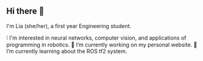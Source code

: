 ## Hi there 👋
I'm Lia (she/her), a first year Engineering student. 

 ❕ I'm interested in neural networks, computer vision, and applications of programming in robotics.
🔭 I’m currently working on my personal website.
🌱 I’m currently learning about the ROS tf2 system.

<!--
**Lia-MC/Lia-MC** is a ✨ _special_ ✨ repository because its `README.md` (this file) appears on your GitHub profile.

Here are some ideas to get you started:

- 🔭 I’m currently working on ...
- 🌱 I’m currently learning ...
- 👯 I’m looking to collaborate on ...
- 🤔 I’m looking for help with ...
- 💬 Ask me about ...
- 📫 How to reach me: ...
- 😄 Pronouns: ...
- ⚡ Fun fact: ...
-->
